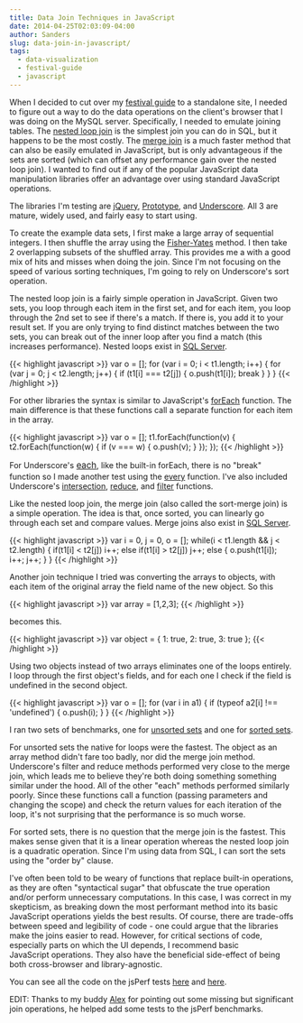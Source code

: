 ```yaml
---
title: Data Join Techniques in JavaScript
date: 2014-04-25T02:03:09-04:00
author: Sanders
slug: data-join-in-javascript/
tags:
  - data-visualization
  - festival-guide
  - javascript
---
```

When I decided to cut over my <a href="http://sedenardi.github.io/festival-guide/" target="_blank">festival guide</a> to a standalone site, I needed to figure out a way to do the data operations on the client's browser that I was doing on the MySQL server. Specifically, I needed to emulate joining tables. The <a href="http://en.wikipedia.org/wiki/Nested_loop_join" target="_blank">nested loop join</a> is the simplest join you can do in SQL, but it happens to be the most costly. The <a href="http://en.wikipedia.org/wiki/Sort-merge_join" target="_blank">merge join</a> is a much faster method that can also be easily emulated in JavaScript, but is only advantageous if the sets are sorted (which can offset any performance gain over the nested loop join). I wanted to find out if any of the popular JavaScript data manipulation libraries offer an advantage over using standard JavaScript operations.

The libraries I'm testing are <a href="http://jquery.com/" target="_blank">jQuery</a>, <a href="http://prototypejs.org/" target="_blank">Prototype</a>, and <a href="http://underscorejs.org/" target="_blank">Underscore</a>. All 3 are mature, widely used, and fairly easy to start using.

To create the example data sets, I first make a large array of sequential integers. I then shuffle the array using the <a href="http://bost.ocks.org/mike/shuffle/" target="_blank">Fisher-Yates</a> method. I then take 2 overlapping subsets of the shuffled array. This provides me a with a good mix of hits and misses when doing the join. Since I'm not focusing on the speed of various sorting techniques, I'm going to rely on Underscore's sort operation.

The nested loop join is a fairly simple operation in JavaScript. Given two sets, you loop through each item in the first set, and for each item, you loop through the 2nd set to see if there's a match. If there is, you add it to your result set. If you are only trying to find distinct matches between the two sets, you can break out of the inner loop after you find a match (this increases performance). Nested loops exist in <a href="http://technet.microsoft.com/en-us/library/aa178178(v=sql.80).aspx" target="_blank">SQL Server</a>.

{{< highlight javascript >}}
var o = [];
for (var i = 0; i < t1.length; i++) {
  for (var j = 0; j < t2.length; j++) {
    if (t1[i] === t2[j]) {
      o.push(t1[i]);
      break
    }
  }
}
{{< /highlight >}}

For other libraries the syntax is similar to JavaScript's <a href="https://developer.mozilla.org/en-US/docs/Web/JavaScript/Reference/Global_Objects/Array/forEach" target="_blank">forEach</a> function. The main difference is that these functions call a separate function for each item in the array.

{{< highlight javascript >}}
var o = [];
t1.forEach(function(v) {
  t2.forEach(function(w) {
    if (v === w) {
      o.push(v);
    }
  });
});
{{< /highlight >}}

For Underscore's<span style="color: #333333; font-size: 15.454545021057129px; font-style: normal; line-height: 22.159090042114258px;"> </span><a style="font-size: 15.454545021057129px; font-style: normal; line-height: 22.159090042114258px; text-decoration: underline;" href="http://underscorejs.org/#each" target="_blank">each</a>, like the built-in forEach, there is no "break" function so I made another test using the <a href="http://underscorejs.org/#every" target="_blank">every</a> function. I've also included Underscore's <a href="http://underscorejs.org/#intersection" target="_blank">intersection</a>, <a href="http://underscorejs.org/#reduce" target="_blank">reduce</a>, and <a href="http://underscorejs.org/#filter" target="_blank">filter</a> functions.

Like the nested loop join, the merge join (also called the sort-merge join) is a simple operation. The idea is that, once sorted, you can linearly go through each set and compare values. Merge joins also exist in <a href="http://technet.microsoft.com/en-us/library/ms190967(v=sql.105).aspx" target="_blank">SQL Server</a>.

{{< highlight javascript >}}
var i = 0, j = 0, o = [];
while(i < t1.length && j < t2.length) {
  if(t1[i] < t2[j]) i++;   else if(t1[i] > t2[j]) j++;
  else { o.push(t1[i]); i++; j++; }
}
{{< /highlight >}}

Another join technique I tried was converting the arrays to objects, with each item of the original array the field name of the new object. So this

{{< highlight javascript >}}
var array = [1,2,3];
{{< /highlight >}}

becomes this.

{{< highlight javascript >}}
var object = {
  1: true,
  2: true,
  3: true
};
{{< /highlight >}}

Using two objects instead of two arrays eliminates one of the loops entirely. I loop through the first object's fields, and for each one I check if the field is undefined in the second object.

{{< highlight javascript >}}
var o = [];
for (var i in a1) {
  if (typeof a2[i] !== 'undefined') {
    o.push(i);
  }
}
{{< /highlight >}}

I ran two sets of benchmarks, one for <a href="http://jsperf.com/dataset-join/2" target="_blank">unsorted sets</a> and one for <a href="http://jsperf.com/dataset-join/3" target="_blank">sorted sets</a>.

For unsorted sets the native for loops were the fastest. The object as an array method didn't fare too badly, nor did the merge join method. Underscore's filter and reduce methods performed very close to the merge join, which leads me to believe they're both doing something something similar under the hood. All of the other "each" methods performed similarly poorly. Since these functions call a function (passing parameters and changing the scope) and check the return values for each iteration of the loop, it's not surprising that the performance is so much worse.

For sorted sets, there is no question that the merge join is the fastest. This makes sense given that it is a linear operation whereas the nested loop join is a quadratic operation. Since I'm using data from SQL, I can sort the sets using the "order by" clause.

I've often been told to be weary of functions that replace built-in operations, as they are often "syntactical sugar" that obfuscate the true operation and/or perform unnecessary computations. In this case, I was correct in my skepticism, as breaking down the most performant method into its basic JavaScript operations yields the best results. Of course, there are trade-offs between speed and legibility of code - one could argue that the libraries make the joins easier to read. However, for critical sections of code, especially parts on which the UI depends, I recommend basic JavaScript operations. They also have the beneficial side-effect of being both cross-browser and library-agnostic.

You can see all the code on the jsPerf tests <a href="http://jsperf.com/dataset-join/2" target="_blank">here</a> and <a href="http://jsperf.com/dataset-join/3" target="_blank">here</a>.

EDIT: Thanks to my buddy <a href="http://alexehrnschwender.com/" target="_blank">Alex</a> for pointing out some missing but significant join operations, he helped add some tests to the jsPerf benchmarks.
